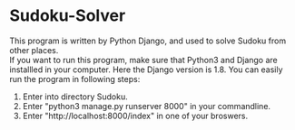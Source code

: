 # Sudoku-Solver
This program is written by Python Django, and used to solve Sudoku from other places.<br>
If you want to run this program, make sure that Python3 and Django are installled in your computer. Here the Django version is 1.8. You can easily run the program in following steps:
<ol>
  <li>Enter into directory Sudoku.</li>
  <li>Enter "python3 manage.py runserver 8000" in your commandline.</li>
  <li>Enter "http://localhost:8000/index" in one of your broswers.</li>
</ol>
